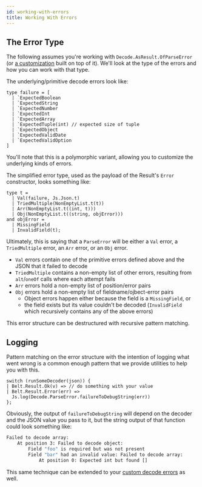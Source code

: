 ```yaml
---
id: working-with-errors
title: Working With Errors
---
```


## The Error Type

The following assumes you're working with `Decode.AsResult.OfParseError` (or [a customization](decoding-variants.md) built on top of it). We'll look at the type of the errors and how you can work with that type.

The underlying/primitive decode errors look like:

```reasonml
type failure = [
  | `ExpectedBoolean
  | `ExpectedString
  | `ExpectedNumber
  | `ExpectedInt
  | `ExpectedArray
  | `ExpectedTuple(int) // expected size of tuple
  | `ExpectedObject
  | `ExpectedValidDate
  | `ExpectedValidOption
]
```

You'll note that this is a polymorphic variant, allowing you to customize the underlying kinds of errors.

The simplified error type, used as the payload of the Result's `Error` constructor, looks something like:

```reasonml
type t =
  | Val(failure, Js.Json.t)
  | TriedMultiple(NonEmptyList.t(t))
  | Arr(NonEmptyList.t((int, t)))
  | Obj(NonEmptyList.t((string, objError)))
and objError =
  | MissingField
  | InvalidField(t);
```

Ultimately, this is saying that a `ParseError` will be either a `Val` error, a `TriedMultiple` error, an `Arr` error, or an `Obj` error.

- `Val` errors contain one of the primitive errors defined above and the JSON that it failed to decode
- `TriedMultiple` contains a non-empty list of other errors, resulting from `alt`/`oneOf` calls where each attempt fails
- `Arr` errors hold a non-empty list of position/error pairs
- `Obj` errors hold a non-empty list of fieldname/ojbect-error pairs
  - Object errors happen either because the field is a `MissingField`, or
  - the field exists but its value couldn't be decoded (`InvalidField` which recursively contains any of the above errors)

This error structure can be destructured with recursive pattern matching.

## Logging

Pattern matching on the error structure with the intention of logging what went wrong is a common enough pattern that we provide utilities to help you with this.

```reasonml
switch (runSomeDecoder(json)) {
| Belt.Result.Ok(v) => // do something with your value
| Belt.Result.Error(err) =>
  Js.log(Decode.ParseError.failureToDebugString(err))
};
```

Obviously, the output of `failureToDebugString` will depend on the decoder and the JSON value you pass to it, but the string output of that function could look something like:

```sh
Failed to decode array:
    At position 3: Failed to decode object:
        Field "foo" is required but was not present
        Field "bar" had an invalid value: Failed to decode array:
            At position 0: Expected int but found []
```

This same technique can be extended to your [custom decode errors](decoding-variants.md) as well.
